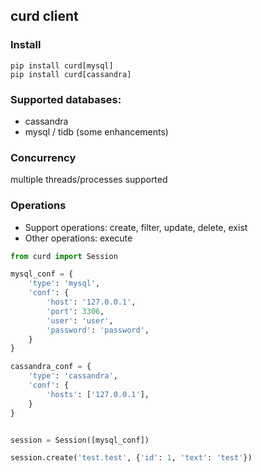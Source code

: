 ## curd client


### Install
```
pip install curd[mysql]
pip install curd[cassandra]
```

### Supported databases:
* cassandra
* mysql / tidb (some enhancements)


### Concurrency
multiple threads/processes supported

### Operations
* Support operations: create, filter, update, delete, exist
* Other operations: execute

```python
from curd import Session

mysql_conf = {
    'type': 'mysql',
    'conf': {
        'host': '127.0.0.1',
        'port': 3306,
        'user': 'user',
        'password': 'password',
    }
}

cassandra_conf = {
    'type': 'cassandra',
    'conf': {
        'hosts': ['127.0.0.1'],
    }
}


session = Session([mysql_conf])

session.create('test.test', {'id': 1, 'text': 'test'})
```